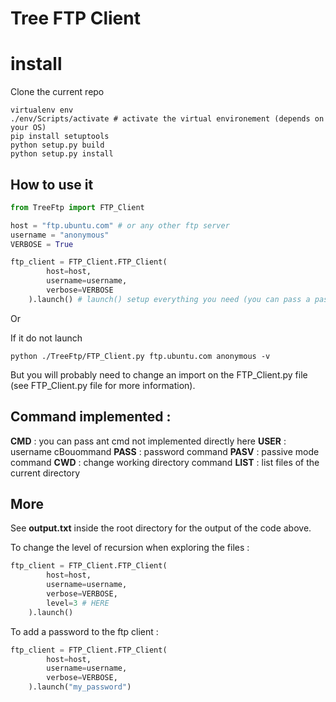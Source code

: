 # Tree FTP Client

# install
Clone the current repo
```
virtualenv env
./env/Scripts/activate # activate the virtual environement (depends on your OS)
pip install setuptools
python setup.py build
python setup.py install
```

## How to use it

```py
from TreeFtp import FTP_Client

host = "ftp.ubuntu.com" # or any other ftp server
username = "anonymous"
VERBOSE = True

ftp_client = FTP_Client.FTP_Client(
        host=host,
        username=username,
        verbose=VERBOSE
    ).launch() # launch() setup everything you need (you can pass a password throught this method also)
```


<b></b>Or</b>

If it do not launch

```
python ./TreeFtp/FTP_Client.py ftp.ubuntu.com anonymous -v
```
But you will probably need to change an import on the FTP_Client.py file (see FTP_Client.py file for more information).

## Command implemented :

**CMD** : you can pass ant cmd not implemented directly here
**USER** : username cBouommand
**PASS** : password command
**PASV** : passive mode command
**CWD** : change working directory command
**LIST** : list files of the current directory

## More
See **output.txt** inside the root directory for the output of the code above.

To change the level of recursion when exploring the files :

```py
ftp_client = FTP_Client.FTP_Client(
        host=host,
        username=username,
        verbose=VERBOSE,
        level=3 # HERE
    ).launch()
```

To add a password to the ftp client :
```py
ftp_client = FTP_Client.FTP_Client(
        host=host,
        username=username,
        verbose=VERBOSE,
    ).launch("my_password")
```